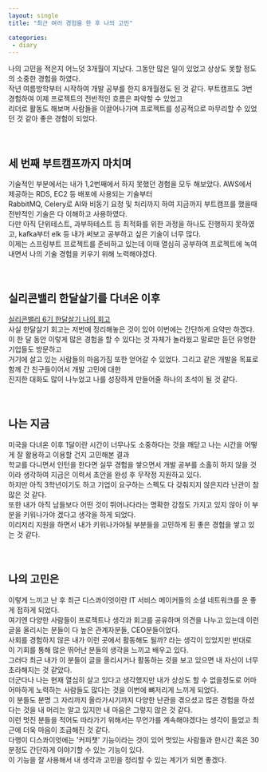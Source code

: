 ```yaml
---
layout: single
title: "최근 여러 경험을 한 후 나의 고민"

categories:
 - diary
---
```


나의 고민을 적은지 어느덧 3개월이 지났다. 그동안 많은 일이 있었고 상상도 못할 정도의 소중한 경험을 하였다.<br> 
작년 여름방학부터 시작하여 개발 공부를 한지 8개월정도 된 것 같다. 부트캠프도 3번 경험하여 이제 프로젝트의 전반적인 흐름은 파악할 수 있었고 <br> 
리더로 활동도 해보며 사람들을 이끌어나가며 프로젝트를 성공적으로 마무리할 수 있었던 것 같아 좋은 경험이 되었다.<br> 
<br> <br> 
## 세 번째 부트캠프까지 마치며
기술적인 부분에서는 내가 1,2번째에서 하지 못했던 경험을 모두 해보았다. AWS에서 제공하는 RDS, EC2 등 배포에 사용되는 기술부터 <br> 
RabbitMQ, Celery로 AI와 비동기 요청 및 처리까지 하여 지금까지 부트캠프를 했을때 전반적인 기술은 다 이해하고 사용하였다. <br> 
다만 아직 단위테스트, 과부하테스트 등 최적화를 위한 과정을 하나도 진행하지 못하였고, kafka부터 elk 등 내가 써보고 공부하고 싶은 기술이 너무 많다. <br> 
이제는 스프링부트 프로젝트를 준비하고 있는데 이때 열심히 공부하여 프로젝트에 녹여내면서 나의 기술 경험을 키우기 위해 노력해야겠다. <br> 
<br> <br> 
## 실리콘밸리 한달살기를 다녀온 이후
[실리콘밸리 6기 한달살기 나의 회고](https://disquiet.io/@guess6466/makerlog/6664) <br>
사실 한달살기 회고는 저번에 정리해놓은 것이 있어 이번에는 간단하게 요약만 하겠다. <br> 
이 한 달 동안 이렇게 많은 경험을 할 수 있다는 것 자체가 놀라웠고 말로만 듣던 유명한 기업들도 방문하고 <br> 
거기에 살고 있는 사람들의 마음가짐 또한 얻어갈 수 있었다. 그리고 같은 개발을 목표로 함께 간 친구들이어서 개발 고민에 대한 <br> 
진지한 대화도 많이 나누었고 나를 성장하게 만들어줄 하나의 초석이 될 것 같다. <br> 
<br> <br> 
## 나는 지금
미국을 다녀온 이후 1달이란 시간이 너무나도 소중하다는 것을 깨닫고 나는 시간을 어떻게 잘 활용하고 이용할 건지 고민해본 결과 <br> 
학교를 다니면서 인턴을 한다면 실무 경험을 쌓으면서 개발 공부를 소홀히 하지 않을 것이라 생각하여 지금은 이력서 초안을 완성 후 무작정 지원하고 있다. <br> 
하지만 아직 3학년이기도 하고 기업이 요구하는 스펙도 다 갖춰지지 않은지라 난관이 참 많은 것 같다. <br> 
또한 내가 아직 남들보다 어떤 것이 뛰어나다라는 명확한 강점도 가지고 있지 않아 이 부분을 키워나가야 겠다고 생각을 하게 되었다. <br> 
이리저리 지원을 하면서 내가 키워나가야될 부분들을 고민하게 된 좋은 경험을 쌓고 있는 것 같다. <br> 
<br> <br> 
## 나의 고민은
이렇게 느끼고 난 후 최근 디스콰이엇이란 IT 서비스 메이커들의 소셜 네트워크를 운 좋게 접하게 되었다. <br> 
여기엔 다양한 사람들이 프로젝트나 생각과 회고를 공유하며 의견을 나누고 있는데 이런 글을 올리시는 분들이 다 높은 관계자분들, CEO분들이었다. <br> 
사회를 경험하지 않은 내가 이런 곳에서 활동해도 될까? 라는 생각이 있었지만 반대로 이 기회를 통해 많은 뛰어난 분들의 생각을 느끼고 배우고 있다. <br> 
그러다 최근 내가 이 분들이 글을 올리시거나 활동하는 것을 보고 있으면 내 자신이 너무 초라해지는 것 같았다. <br> 
더군다나 나는 현재 열심히 살고 있다고 생각했지만 내가 상상도 할 수 없을정도로 어마어마하게 노력하는 사람들도 많다는 것을 이번에 뼈저리게 느끼게 되었다. <br> 
이 분들도 분명 그 자리까지 올라가시기까지 다양한 난관을 겪으셨고 많은 경험을 하셨다는 것을 내 머리는 알고 있지만 내 마음은 그렇지 않은 것 같다. <br> 
이런 멋진 분들을 적어도 따라가기 위해서는 무언가를 계속해야겠다는 생각이 들었고 최근에 더욱 마음이 조급해진 것 같다. <br> 
다행이 디스콰이엇에는 '커피챗' 기능이라는 것이 있어 멋있는 사람들과 한시간 혹은 30분정도 간단하게 이야기할 수 있는 기능이 있다. <br> 
이 기능을 잘 사용해서 내 생각과 고민을 정리할 수 있는 계기가 되면 좋겠다. <br> 

